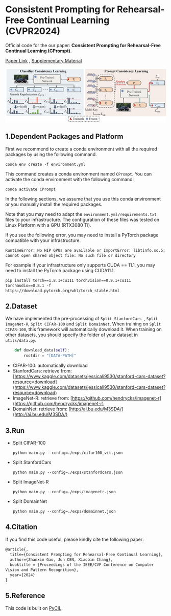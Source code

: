 
# Consistent Prompting for Rehearsal-Free Continual Learning (CVPR2024)
<!-- Zhanxin Gao, Jun Cen, Xiaobin Chang -->
Official code for the our paper: __Consistent Prompting for Rehearsal-Free Continual Learning (CPrompt)__.

[Paper Link](https://arxiv.org/abs/2403.08568) ,  [Supplementary Material](https://github.com/Zhanxin-Gao/CPrompt/blob/main/supp_doc/Supplementary%20Material.pdf)
<!-- This repo contains the official code of the CPrompt (CVPR2024). -->

![The proposed consistent prompting](https://github.com/Zhanxin-Gao/CPrompt/blob/main/CPrompt_Illustration.jpg)

## 1.Dependent Packages and Platform

First we recommend to create a conda environment with all the required packages by using the following command.

```
conda env create -f environment.yml
```

This command creates a conda environment named `CPrompt`. You can activate the conda environment with the following command:

```
conda activate CPrompt
```

In the following sections, we assume that you use this conda environment or you manually install the required packages.

Note that you may need to adapt the `environment.yml/requirements.txt` files to your infrastructure. The configuration of these files was tested on Linux Platform with a GPU (RTX3080 Ti).

If you see the following error, you may need to install a PyTorch package compatible with your infrastructure.

```
RuntimeError: No HIP GPUs are available or ImportError: libtinfo.so.5: cannot open shared object file: No such file or directory
```

For example if your infrastructure only supports CUDA == 11.1, you may need to install the PyTorch package using CUDA11.1.

```
pip install torch==1.8.1+cu111 torchvision==0.9.1+cu111 torchaudio==0.8.1 -f https://download.pytorch.org/whl/torch_stable.html
```

## 2.Dataset

We have implemented the pre-processing of `Split StanfordCars `, `Split ImageNet-R`, `Split CIFAR-100` and `Split DomainNet`. When training on `Split CIFAR-100`, this framework will automatically download it. When training on other datasets, you should specify the folder of your dataset in `utils/data.py`.

```python
    def download_data(self):
        rootdir = "[DATA-PATH]"
```

- CIFAR-100: automatically download
- StanfordCars: retrieve from: [https://www.kaggle.com/datasets/jessicali9530/stanford-cars-dataset?resource=download](https://www.kaggle.com/datasets/jessicali9530/stanford-cars-dataset?resource=download)
- ImageNet-R: retrieve from: [https://github.com/hendrycks/imagenet-r](https://github.com/hendrycks/imagenet-r)
- DomainNet: retrieve from: [http://ai.bu.edu/M3SDA/](http://ai.bu.edu/M3SDA/)
## 3.Run
<!-- `To run the testing code:`

Due to the limitation of the supplementary material size, we only upload the results of CIFAR100.

- Test CIFAR100

    ```
    python main.py --config=mafdrc-cifar100.json --test True
    ``` -->

<!-- `To run the training code:` -->
- Split CIFAR-100

    ```
    python main.py --config=./exps/cifar100_vit.json
    ```
    
- Split StanfordCars

    ```
    python main.py --config=./exps/stanfordcars.json
    ```

- Split ImageNet-R

    ```
    python main.py --config=./exps/imagenetr.json
    ```

- Split DomainNet

    ```
    python main.py --config=./exps/domainnet.json
    ```


<!-- ## 3.Results

`CIFAR100:`

Tasks | 10 | 20 | 30 | 40 | 50 | 60 | 70 | 80 | 90 | 100 | Avg |
:---: | :---: | :---: | :---: | :---: | :---: | :---: | :---: | :---: | :---: | :---: | :---: |
Ours (MAFDRC) | **93.4** | **83.0** | **80.9** | **76.72** | **74.18** | **71.3** | **69.17** | **65.45** | **63.49** | **62.04** | **73.97**

Note:

If you use other versions of pytorch, it will get a different result. -->

## 4.Citation

If you find this code useful, please kindly cite the following paper:

```
@article{,
  title={Consistent Prompting for Rehearsal-Free Continual Learning},
  author={Zhanxin Gao, Jun CEN, Xiaobin Chang},
  booktitle = {Proceedings of the IEEE/CVF Conference on Computer Vision and Pattern Recognition},
  year={2024}
}
```

## 5.Reference
This code is built on [PyCIL](https://github.com/G-U-N/PyCIL).
